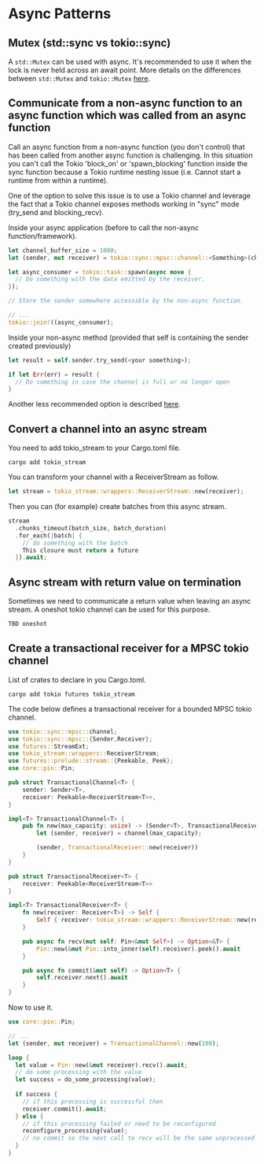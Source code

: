 # Async Patterns

## Mutex (std::sync vs tokio::sync)

A `std::Mutex` can be used with async. It's recommended to use it when the lock is never held across an await point.
More details on the differences between `std::Mutex` and `tokio::Mutex` [here](https://tokio-rs.github.io/tokio/doc/tokio/sync/struct.Mutex.html#which-kind-of-mutex-should-you-use).


## Communicate from a non-async function to an async function which was called from an async function

Call an async function from a non-async function (you don't control) that has been called from another async function is challenging. In this situation you can't 
call the Tokio 'block_on' or 'spawn_blocking' function inside the sync function because a Tokio runtime nesting issue (i.e. Cannot start a runtime from within a 
runtime).

One of the option to solve this issue is to use a Tokio channel and leverage the fact that a Tokio channel exposes methods working in "sync" mode 
(try_send and blocking_recv).

Inside your async application (before to call the non-async function/framework).
```rust
let channel_buffer_size = 1000;
let (sender, mut receiver) = tokio::sync::mpsc::channel::<Something>(channel_buffer_size);

let async_consumer = tokio::task::spawn(async move {
  // Do something with the data emitted by the receiver. 
});

// Store the sender somewhere accessible by the non-async function. 

// ...
tokio::join!((async_consumer);
```

Inside your non-async method (provided that self is containing the sender created previously) 
```rust
let result = self.sender.try_send(<your something>);

if let Err(err) = result {
  // Do something in case the channel is full or no longer open
}
```

Another less recommended option is described [here](https://stackoverflow.com/a/66280983/2028877).


## Convert a channel into an async stream

You need to add tokio_stream to your Cargo.toml file.
```shell
cargo add tokio_stream
```

You can transform your channel with a ReceiverStream as follow.
```rust
let stream = tokio_stream::wrappers::ReceiverStream::new(receiver);
```

Then you can (for example) create batches from this async stream.
```rust
stream
  .chunks_timeout(batch_size, batch_duration)
  .for_each(|batch| {
    // do something with the batch
    This closure must return a future
  }).await;
```


## Async stream with return value on termination

Sometimes we need to communicate a return value when leaving an async stream.
A oneshot tokio channel can be used for this purpose.
```rust
TBD oneshot
```

## Create a transactional receiver for a MPSC tokio channel

List of crates to declare in you Cargo.toml.
```shell
cargo add tokio futures tokio_stream
```

The code below defines a transactional receiver for a bounded MPSC tokio channel.

```rust
use tokio::sync::mpsc::channel;
use tokio::sync::mpsc::{Sender,Receiver};
use futures::StreamExt;
use tokio_stream::wrappers::ReceiverStream;
use futures::prelude::stream::{Peekable, Peek};
use core::pin::Pin;

pub struct TransactionalChannel<T> {
    sender: Sender<T>,
    receiver: Peekable<ReceiverStream<T>>,
}

impl<T> TransactionalChannel<T> {
    pub fn new(max_capacity: usize) -> (Sender<T>, TransactionalReceiver<T>) {
        let (sender, receiver) = channel(max_capacity);

        (sender, TransactionalReceiver::new(receiver))
    }
}

pub struct TransactionalReceiver<T> {
    receiver: Peekable<ReceiverStream<T>>
}

impl<T> TransactionalReceiver<T> {
    fn new(receiver: Receiver<T>) -> Self {
        Self { receiver: tokio_stream::wrappers::ReceiverStream::new(receiver).peekable() }
    }

    pub async fn recv(mut self: Pin<&mut Self>) -> Option<&T> {
        Pin::new(&mut Pin::into_inner(self).receiver).peek().await
    }

    pub async fn commit(&mut self) -> Option<T> {
        self.receiver.next().await
    }
}
```

Now to use it.
```rust
use core::pin::Pin;

// ...
let (sender, mut receiver) = TransactionalChannel::new(100);

loop {
  let value = Pin::new(&mut receiver).recv().await;
  // do some processing with the value
  let success = do_some_processing(value);
  
  if success {
    // if this processing is successful then 
    receiver.commit().await;
  } else {
    // if this processing failed or need to be reconfigured 
    reconfigure_processing(value);
    // no commit so the next call to recv will be the same unprocessed data
  }  
}
```

